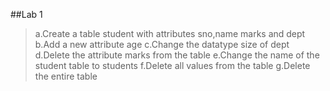 ##Lab 1
>a.Create a table student with attributes sno,name marks and dept
>b.Add a new attribute age
>c.Change the datatype size of dept
>d.Delete the attribute marks from the table
>e.Change the name of the student table to students
>f.Delete all values from the table
>g.Delete the entire table
